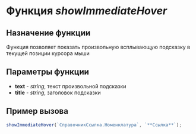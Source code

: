 # Функция *showImmediateHover*

## Назначение функции

Функция позволяет показать произвольную всплывающую подсказку в текущей позиции курсора мыши

## Параметры функции

* **text** - *string*, текст произвольной подсказки
* **title** - *string*, заголовок подсказки

## Пример вызова

```javascript
showImmediateHover(`СправочникСсылка.Номенклатура`, `**Ссылка**`);
```